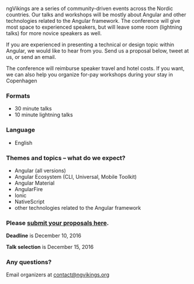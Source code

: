 ngVikings are a series of community-driven events across the Nordic countries. Our talks and workshops will be mostly about Angular and other technologies related to the Angular framework. The conference will give most space to experienced speakers, but will leave some room (lightning talks) for more novice speakers as well.

If you are experienced in presenting a technical or design topic within Angular, we would like to hear from you. Send us a proposal below, tweet at us, or send an email.

The conference will reimburse speaker travel and hotel costs. If you want, we can also help you organize for-pay workshops during your stay in Copenhagen

### Formats
* 30 minute talks
* 10 minute lightning talks

### Language
* English

### Themes and topics – what do we expect?
* Angular (all versions)
* Angular Ecosystem (CLI, Universal, Mobile Toolkit)
* Angular Material
* AngularFire
* Ionic
* NativeScript
* other technologies related to the Angular framework

### Please [submit your proposals here](http://bit.ly/cfp-ngvikings).
__Deadline__ is December 10, 2016

__Talk selection__ is December 15, 2016

### Any questions?
Email organizers at [contact@ngvikings.org](mailto:contact@ngvikings.org)
